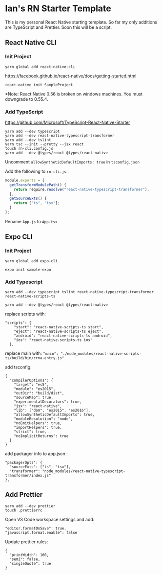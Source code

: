 # Ian's RN Starter Template

This is my personal React Native starting template. So far my only additions are TypeScript and Prettier. Soon this will be a script.

## React Native CLI

### Init Project

`yarn global add react-native-cli`

https://facebook.github.io/react-native/docs/getting-started.html

`react-native init SampleProject`

\*Note: React Native 0.56 is broken on windows machines. You must downgrade to 0.55.4.

### Add TypeScript

https://github.com/Microsoft/TypeScript-React-Native-Starter

```
yarn add --dev typescript
yarn add --dev react-native-typescript-transformer
yarn add --dev tslint
yarn tsc --init --pretty --jsx react
touch rn-cli.config.js
yarn add --dev @types/react @types/react-native
```

Uncomment `allowSyntheticDefaultImports: true` in `tsconfig.json`

Add the following to `rn-cli.js`:

```javascript
module.exports = {
  getTransformModulePath() {
    return require.resolve("react-native-typescript-transformer");
  },
  getSourceExts() {
    return ["ts", "tsx"];
  }
};
```

Rename `App.js` to `App.tsx`

## Expo CLI

### Init Project

`yarn global add expo-cli`

`expo init sample-expo`

### Add Typescript

`yarn add --dev typescript tslint react-native-typescript-transformer react-native-scripts-ts`

`yarn add --dev @types/react @types/react-native`

replace scripts with:

```
"scripts": {
    "start": "react-native-scripts-ts start",
    "eject": "react-native-scripts-ts eject",
    "android": "react-native-scripts-ts android",
    "ios": "react-native-scripts-ts ios"
  },
```

replace main with: `"main": "./node_modules/react-native-scripts-ts/build/bin/crna-entry.js"`

add tsconfig:

```
{
  "compilerOptions": {
    "target": "es5",
    "module": "es2015",
    "outDir": "build/dist",
    "sourceMap": true,
    "experimentalDecorators": true,
    "jsx": "react-native",
    "lib": ["dom", "es2015", "es2016"],
    "allowSyntheticDefaultImports": true,
    "moduleResolution": "node",
    "noEmitHelpers": true,
    "importHelpers": true,
    "strict": true,
    "noImplicitReturns": true
  }
}
```

add packager info to app.json :

```
"packagerOpts": {
  "sourceExts": ["ts", "tsx"],
  "transformer": "node_modules/react-native-typescript-transformer/index.js"
},
```

## Add Prettier

```
yarn add --dev prettier
touch .prettierrc
```

Open VS Code workspace settings and add:

```
"editor.formatOnSave": true,
"javascript.format.enable": false
```

Update prettier rules:

```
{
  "printWidth": 160,
  "semi": false,
  "singleQuote": true
}
```
